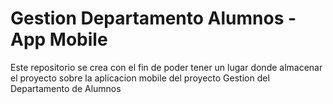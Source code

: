 # Gestion Departamento Alumnos - App Mobile
Este repositorio se crea con el fin de poder tener un lugar donde almacenar el proyecto sobre la aplicacion mobile del proyecto Gestion del Departamento de Alumnos
